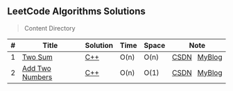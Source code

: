 ## LeetCode Algorithms Solutions

> Content Directory

|#|Title|Solution|Time|Space|Note|
|---|---|---|---|---|---|
|1|[Two Sum](https://leetcode.com/problems/two-sum/#/description)|[C++](https://github.com/htdwade/LeetCode/blob/master/1.TwoSum/TwoSum.cpp)|O(n)|O(n)|[CSDN]()&nbsp;&nbsp;&nbsp;[MyBlog]()|
|2|[Add Two Numbers](https://leetcode.com/problems/add-two-numbers/#/description)|[C++](https://github.com/htdwade/LeetCode/blob/master/2.AddTwoNumbers/AddTwoNumbers.cpp)|O(n)|O(1)|[CSDN]()&nbsp;&nbsp;&nbsp;[MyBlog]()|


